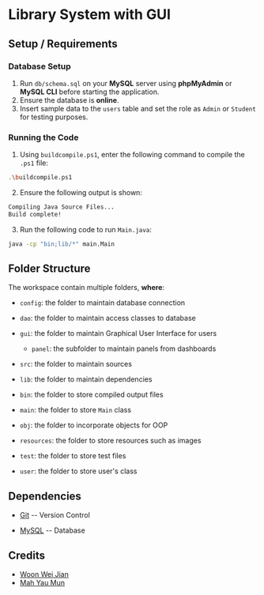 # Library System with GUI
## Setup / Requirements
### Database Setup
1. Run `db/schema.sql` on your **MySQL** server using **phpMyAdmin** or **MySQL CLI** before starting the application.
2. Ensure the database is **online**.
3. Insert sample data to the ``users`` table and set the role as ``Admin`` or ``Student`` for testing purposes.

### Running the Code
1. Using `buildcompile.ps1`, enter the following command to compile the `.ps1` file:
```bash
.\buildcompile.ps1
```

2. Ensure the following output is shown:
```bash
Compiling Java Source Files...
Build complete!
```

3. Run the following code to run `Main.java`:
```bash
java -cp "bin;lib/*" main.Main
```

## Folder Structure

The workspace contain multiple folders, **where**:

- `config`: the folder to maintain database connection

- `dao`: the folder to maintain access classes to database
- `gui`: the folder to maintain Graphical User Interface for users
    - `panel`: the subfolder to maintain panels from dashboards
- `src`: the folder to maintain sources
- `lib`: the folder to maintain dependencies
- `bin`: the folder to store compiled output files
- `main`: the folder to store `Main` class
- `obj`: the folder to incorporate objects for OOP
- `resources`: the folder to store resources such as images
- `test`: the folder to store test files
- `user`: the folder to store user's class

## Dependencies
- [Git](https://git-scm.com/) -- Version Control

- [MySQL](https://www.mysql.com/) -- Database

## Credits
- [Woon Wei Jian](https://github.com/JustASTEMGuy)
- [Mah Yau Mun](https://github.com/MahYM0605)